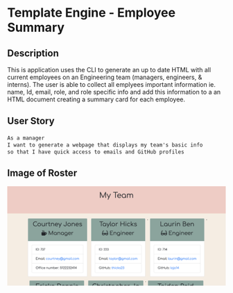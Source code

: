 # Template Engine - Employee Summary

## Description


This is application uses the CLI to generate an up to date HTML with all current employees on an Engineering team (managers, engineers, & interns). The user is able to collect all emplyees important information ie. name, Id, email, role, and role specific info and add this information to a an HTML document creating a summary card for each employee. 



## User Story

```
As a manager
I want to generate a webpage that displays my team's basic info
so that I have quick access to emails and GitHub profiles
```

## Image of Roster

!['3 employees'](./image.png)

